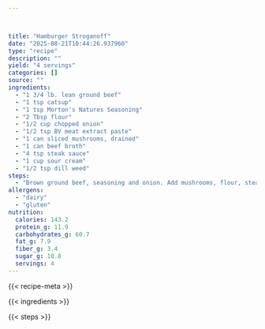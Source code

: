```yaml
---



title: "Hamburger Stroganoff"
date: "2025-08-21T10:44:26.937960"
type: "recipe"
description: ""
yield: "4 servings"
categories: []
source: ""
ingredients:
  - "1 3/4 lb. lean ground beef"
  - "1 tsp catsup"
  - "1 tsp Morton's Natures Seasoning"
  - "2 Tbsp flour"
  - "1/2 cup chopped onion"
  - "1/2 tsp BV meat extract paste"
  - "1 can sliced mushrooms, drained"
  - "1 can beef broth"
  - "4 tsp steak sauce"
  - "1 cup sour cream"
  - "1/2 tsp dill weed"
steps:
  - "Brown ground beef, seasoning and onion. Add mushrooms, flour, steak sauce, paste, dill weed, and catsup. Gradually stir in beef broth. Bring to boil. Reduce heat and stir in sour cream. Simmer 3 minutes. Serve over rice or noodles, or cook noodles, mix together and place in casserole and bake for 30 minutes at 350."
allergens:
  - "dairy"
  - "gluten"
nutrition:
  calories: 143.2
  protein_g: 11.9
  carbohydrates_g: 60.7
  fat_g: 7.9
  fiber_g: 3.4
  sugar_g: 10.8
  servings: 4
---
```


{{< recipe-meta >}}

{{< ingredients >}}

{{< steps >}}
